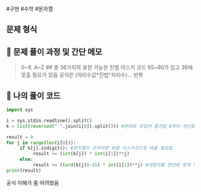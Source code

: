 #구현 #수학 #문자열 

## 문제 형식

## 📝 문제 풀이 과정 및 간단 메모

> 0~9, A~Z  ## 총 36가지의 표현 가능한 진법
> 아스키 코드 65~90가 있고 36에 맞출 필요가 있음
> 공식은 (자리수값*진법^자리수)... 반복

## 🐍 나의 풀이 코드

```python
import sys

i = sys.stdin.readline().split() 
k = list(reversed(" ".join(i[0]).split())) #반대로 뒤집어 줄거임 0부터 계산할거니까

result = 0
for j in range(len(i[0])): 
     if k[j].isdigit(): #문자열이 숫자라면 바꿀 아스키코드로 바꿀 필요없
          result += (int(k[j]) * int(i[1])**j)
     else:
          result += ((ord(k[j])-55) * int(i[1])**j) #대문자를 연산에 맞게 맞준건데 아스키코드는 65부터 90이 A~Z지만 우린 36진법에 맞게 맞출 필요가 있음.
print(result)

```

공식 이해가 좀 어려웠음